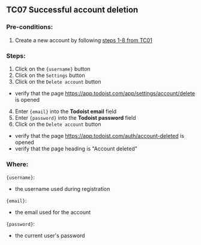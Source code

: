 ## TC07 Successful account deletion
### Pre-conditions:
1. Create a new account by following [steps 1-8 from TC01](TC01.md)
### Steps:
1. Click on the `{username}` button
2. Click on the `Settings` button
3. Click on the `Delete account` button
* verify that the page https://app.todoist.com/app/settings/account/delete is opened
4. Enter `{email}` into the **Todoist email** field
5. Enter `{password}` into the **Todoist password** field
6. Click on the `Delete account` button
* verify that the page https://app.todoist.com/auth/account-deleted is opened
* verify that the page heading is "Account deleted"
### Where:
`{username}`:
* the username used during registration

`{email}`:
* the email used for the account

`{password}`:
* the current user's password